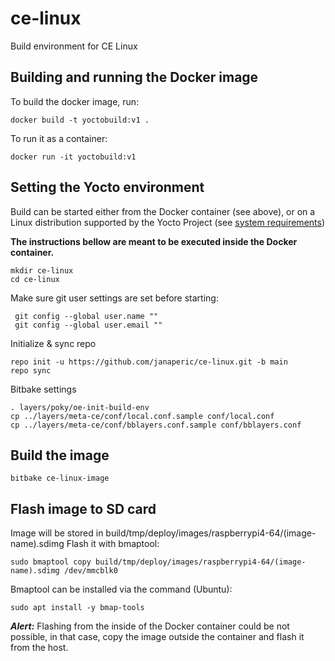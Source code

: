 # ce-linux
Build environment for CE Linux

## Building and running the Docker image 
To build the docker image, run:
```
docker build -t yoctobuild:v1 .
```
To run it as a container:
```
docker run -it yoctobuild:v1
```

## Setting the Yocto environment
Build can be started either from the Docker container (see above), or on a Linux distribution supported by the Yocto Project (see [system requirements](https://docs.yoctoproject.org/ref-manual/system-requirements.html))

**The instructions bellow are meant to be executed inside the Docker container.**
```
mkdir ce-linux
cd ce-linux
```
Make sure git user settings are set before starting: 
```
 git config --global user.name ""
 git config --global user.email ""
```
Initialize & sync repo
```
repo init -u https://github.com/janaperic/ce-linux.git -b main
repo sync
```
Bitbake settings
```
. layers/poky/oe-init-build-env
cp ../layers/meta-ce/conf/local.conf.sample conf/local.conf
cp ../layers/meta-ce/conf/bblayers.conf.sample conf/bblayers.conf
```

## Build the image
```
bitbake ce-linux-image
```
## Flash image to SD card
Image will be stored in build/tmp/deploy/images/raspberrypi4-64/(image-name).sdimg
Flash it with bmaptool:
```
sudo bmaptool copy build/tmp/deploy/images/raspberrypi4-64/(image-name).sdimg /dev/mmcblk0
```
Bmaptool can be installed via the command (Ubuntu):
```
sudo apt install -y bmap-tools
```

***Alert:*** Flashing from the inside of the Docker container could be not possible, in that case, copy the image outside the container and flash it from the host. 

